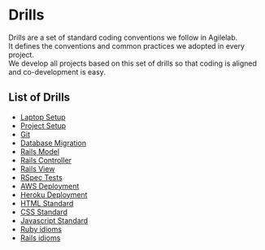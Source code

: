 # Drills
Drills are a set of standard coding conventions we follow in Agilelab.   
It defines the conventions and common practices we adopted in every project.  
We develop all projects based on this set of drills so that coding is aligned and co-development is easy.

## List of Drills
- [Laptop Setup](laptop-setup/README.md)
- [Project Setup](project-setup/README.md)
- [Git](git/README.md)
- [Database Migration](database-migration/README.md)
- [Rails Model](rails-model/README.md)
- [Rails Controller](rails-controller/README.md)
- [Rails View](rails-view/README.md)
- [RSpec Tests](rspec-tests/README.md)
- [AWS Deployment](aws-deployment/README.md)
- [Heroku Deployment](heroku-deployment/README.md)
- [HTML Standard](html-standard/README.md)
- [CSS Standard](css-standard/README.md)
- [Javascript Standard](javascript-standard/README.md)
- [Ruby idioms](ruby-idioms/README.md)
- [Rails idioms](rails-idioms/README.md)
